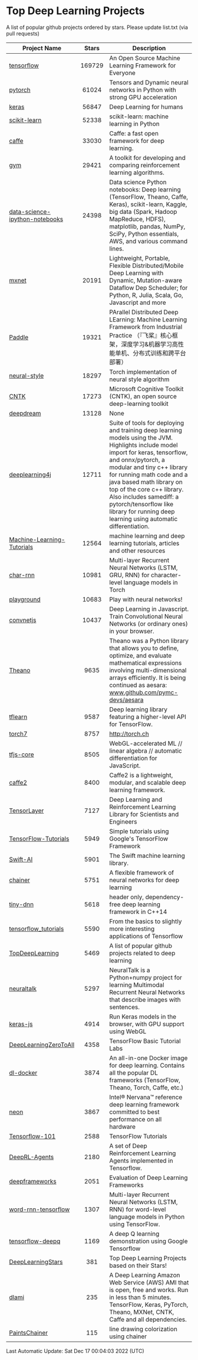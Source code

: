 # Top Deep Learning Projects
A list of popular github projects ordered by stars.
Please update list.txt (via pull requests)

|Project Name| Stars | Description |
| ---------- |:-----:| ----------- |
| [tensorflow](https://github.com/tensorflow/tensorflow) | 169729 | An Open Source Machine Learning Framework for Everyone |
| [pytorch](https://github.com/pytorch/pytorch) | 61024 | Tensors and Dynamic neural networks in Python with strong GPU acceleration |
| [keras](https://github.com/keras-team/keras) | 56847 | Deep Learning for humans |
| [scikit-learn](https://github.com/scikit-learn/scikit-learn) | 52338 | scikit-learn: machine learning in Python |
| [caffe](https://github.com/BVLC/caffe) | 33030 | Caffe: a fast open framework for deep learning. |
| [gym](https://github.com/openai/gym) | 29421 | A toolkit for developing and comparing reinforcement learning algorithms. |
| [data-science-ipython-notebooks](https://github.com/donnemartin/data-science-ipython-notebooks) | 24398 | Data science Python notebooks: Deep learning (TensorFlow, Theano, Caffe, Keras), scikit-learn, Kaggle, big data (Spark, Hadoop MapReduce, HDFS), matplotlib, pandas, NumPy, SciPy, Python essentials, AWS, and various command lines. |
| [mxnet](https://github.com/apache/mxnet) | 20191 | Lightweight, Portable, Flexible Distributed/Mobile Deep Learning with Dynamic, Mutation-aware Dataflow Dep Scheduler; for Python, R, Julia, Scala, Go, Javascript and more |
| [Paddle](https://github.com/PaddlePaddle/Paddle) | 19321 | PArallel Distributed Deep LEarning: Machine Learning Framework from Industrial Practice （『飞桨』核心框架，深度学习&机器学习高性能单机、分布式训练和跨平台部署） |
| [neural-style](https://github.com/jcjohnson/neural-style) | 18297 | Torch implementation of neural style algorithm |
| [CNTK](https://github.com/microsoft/CNTK) | 17273 | Microsoft Cognitive Toolkit (CNTK), an open source deep-learning toolkit |
| [deepdream](https://github.com/google/deepdream) | 13128 | None |
| [deeplearning4j](https://github.com/deeplearning4j/deeplearning4j) | 12711 | Suite of tools for deploying and training deep learning models using the JVM. Highlights include model import for keras, tensorflow, and onnx/pytorch, a modular and tiny c++ library for running math code and a java based math library on top of the core c++ library. Also includes samediff: a pytorch/tensorflow like library for running deep learning using automatic differentiation. |
| [Machine-Learning-Tutorials](https://github.com/ujjwalkarn/Machine-Learning-Tutorials) | 12564 | machine learning and deep learning tutorials, articles and other resources  |
| [char-rnn](https://github.com/karpathy/char-rnn) | 10981 | Multi-layer Recurrent Neural Networks (LSTM, GRU, RNN) for character-level language models in Torch |
| [playground](https://github.com/tensorflow/playground) | 10683 | Play with neural networks! |
| [convnetjs](https://github.com/karpathy/convnetjs) | 10437 | Deep Learning in Javascript. Train Convolutional Neural Networks (or ordinary ones) in your browser. |
| [Theano](https://github.com/Theano/Theano) | 9635 | Theano was a Python library that allows you to define, optimize, and evaluate mathematical expressions involving multi-dimensional arrays efficiently. It is being continued as aesara: www.github.com/pymc-devs/aesara |
| [tflearn](https://github.com/tflearn/tflearn) | 9587 | Deep learning library featuring a higher-level API for TensorFlow. |
| [torch7](https://github.com/torch/torch7) | 8757 | http://torch.ch |
| [tfjs-core](https://github.com/tensorflow/tfjs-core) | 8505 | WebGL-accelerated ML // linear algebra // automatic differentiation for JavaScript. |
| [caffe2](https://github.com/facebookarchive/caffe2) | 8400 | Caffe2 is a lightweight, modular, and scalable deep learning framework. |
| [TensorLayer](https://github.com/tensorlayer/TensorLayer) | 7127 | Deep Learning and Reinforcement Learning Library for Scientists and Engineers  |
| [TensorFlow-Tutorials](https://github.com/nlintz/TensorFlow-Tutorials) | 5949 | Simple tutorials using Google's TensorFlow Framework |
| [Swift-AI](https://github.com/Swift-AI/Swift-AI) | 5901 | The Swift machine learning library. |
| [chainer](https://github.com/chainer/chainer) | 5751 | A flexible framework of neural networks for deep learning |
| [tiny-dnn](https://github.com/tiny-dnn/tiny-dnn) | 5618 | header only, dependency-free deep learning framework in C++14 |
| [tensorflow_tutorials](https://github.com/pkmital/tensorflow_tutorials) | 5590 | From the basics to slightly more interesting applications of Tensorflow |
| [TopDeepLearning](https://github.com/aymericdamien/TopDeepLearning) | 5469 | A list of popular github projects related to deep learning |
| [neuraltalk](https://github.com/karpathy/neuraltalk) | 5297 | NeuralTalk is a Python+numpy project for learning Multimodal Recurrent Neural Networks that describe images with sentences. |
| [keras-js](https://github.com/transcranial/keras-js) | 4914 | Run Keras models in the browser, with GPU support using WebGL |
| [DeepLearningZeroToAll](https://github.com/hunkim/DeepLearningZeroToAll) | 4358 | TensorFlow Basic Tutorial Labs |
| [dl-docker](https://github.com/floydhub/dl-docker) | 3874 | An all-in-one Docker image for deep learning. Contains all the popular DL frameworks (TensorFlow, Theano, Torch, Caffe, etc.) |
| [neon](https://github.com/NervanaSystems/neon) | 3867 | Intel® Nervana™ reference deep learning framework committed to best performance on all hardware |
| [Tensorflow-101](https://github.com/sjchoi86/Tensorflow-101) | 2588 | TensorFlow Tutorials |
| [DeepRL-Agents](https://github.com/awjuliani/DeepRL-Agents) | 2180 | A set of Deep Reinforcement Learning Agents implemented in Tensorflow. |
| [deepframeworks](https://github.com/zer0n/deepframeworks) | 2051 | Evaluation of Deep Learning Frameworks |
| [word-rnn-tensorflow](https://github.com/hunkim/word-rnn-tensorflow) | 1307 | Multi-layer Recurrent Neural Networks (LSTM, RNN) for word-level language models in Python using TensorFlow. |
| [tensorflow-deepq](https://github.com/siemanko/tensorflow-deepq) | 1169 | A deep Q learning demonstration using Google Tensorflow |
| [DeepLearningStars](https://github.com/hunkim/DeepLearningStars) | 381 | Top Deep Learning Projects based on their Stars! |
| [dlami](https://github.com/ritchieng/dlami) | 235 | A Deep Learning Amazon Web Service (AWS) AMI that is open, free and works. Run in less than 5 minutes. TensorFlow, Keras, PyTorch, Theano, MXNet, CNTK, Caffe and all dependencies. |
| [PaintsChainer](https://github.com/taizan/PaintsChainer) | 115 | line drawing colorization using chainer |

Last Automatic Update: Sat Dec 17 00:04:03 2022 (UTC)

